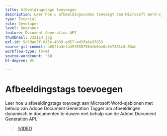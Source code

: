 ```yaml
---
title: Afbeeldingstags toevoegen
description: Leer hoe u afbeeldingscodes toevoegt aan Microsoft Word-sjablonen met behulp van Adobe Document Generation Tagger om afbeeldingen dynamisch in documenten te duwen met behulp van Adobe Document Generation API
type: Tutorial
role: Developer
level: Beginner
feature: Document Generation API
thumbnail: 332114.jpg
exl-id: 5c5dae3f-815e-4039-ad57-ad3fa6e97853
source-git-commit: b65ffa3efa3978587564eb0be0c0e7381c8c83ab
workflow-type: tm+mt
source-wordcount: '58'
ht-degree: 0%

---
```


# Afbeeldingstags toevoegen

Leer hoe u afbeeldingstags toevoegt aan Microsoft Word-sjablonen met behulp van Adobe Document Generation Tagger om afbeeldingen dynamisch in documenten te duwen met behulp van de Adobe Document Generation API.

>[!VIDEO](https://video.tv.adobe.com/v/332114?hidetitle=true)
